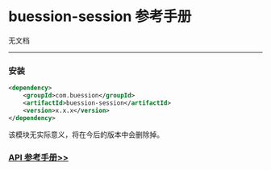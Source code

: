 # buession-session 参考手册


无文档


---


### 安装

```xml
<dependency>
    <groupId>com.buession</groupId>
    <artifactId>buession-session</artifactId>
    <version>x.x.x</version>
</dependency>
```

该模块无实际意义，将在今后的版本中会删除掉。


### [API 参考手册>>](https://javadoc.io/static/com.buession/buession-session/2.0.2/)